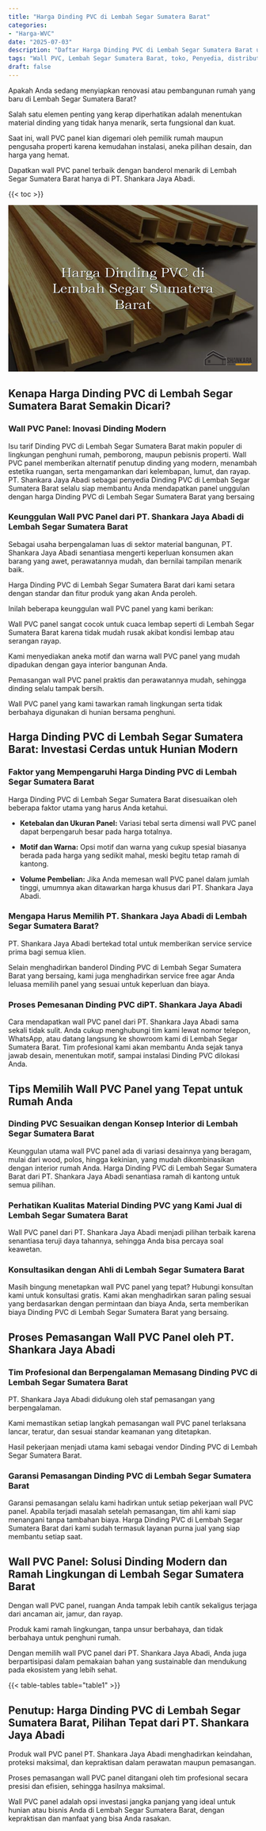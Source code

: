 ```yaml
---
title: "Harga Dinding PVC di Lembah Segar Sumatera Barat"
categories: 
- "Harga-WVC"
date: "2025-07-03"
description: "Daftar Harga Dinding PVC di Lembah Segar Sumatera Barat untuk hunian, office, serta gerai. Panel unggulan, beragam motif, variasi warna menarik, beserta jasa penempatan ditangani oleh tenaga ahli berpengalaman dan kepastian resmi!|Jasa penyediaan Dinding PVC di Lembah Segar Sumatera Barat bagi keperluan rumah, kantor, maupun ritel, beserta material unggulan dan penempatan oleh teknisi profesional serta jaminan resmi.|Solusi Dinding PVC di Lembah Segar Sumatera Barat yang terpercaya bagi hunian, perkantoran, serta toko, dengan material unggulan dan instalasi oleh tenaga ahli berpengalaman serta kepastian resmi.|Penjualan Dinding PVC di Lembah Segar Sumatera Barat bagi rumah, kantor, serta toko, dengan produk unggulan dan instalasi oleh tim berpengalaman, lengkap dengan garansi resmi.}"
tags: "Wall PVC, Lembah Segar Sumatera Barat, toko, Penyedia, distributor"
draft: false
---
```


Apakah Anda sedang menyiapkan renovasi atau pembangunan rumah yang baru di Lembah Segar Sumatera Barat?

Salah satu elemen penting yang kerap diperhatikan adalah menentukan material dinding yang tidak hanya menarik, serta fungsional dan kuat.

Saat ini, wall PVC panel kian digemari oleh pemilik rumah maupun pengusaha properti karena kemudahan instalasi, aneka pilihan desain, dan harga yang hemat.

Dapatkan wall PVC panel terbaik dengan banderol menarik di Lembah Segar Sumatera Barat hanya di PT. Shankara Jaya Abadi.

{{< toc >}}

![Harga Dinding PVC di Lembah Segar Sumatera Barat](/images/Harga-WVC/Harga-Dinding-PVC-di-Lembah-Segar-Sumatera-Barat.png)


## Kenapa Harga Dinding PVC di Lembah Segar Sumatera Barat Semakin Dicari?

### Wall PVC Panel: Inovasi Dinding Modern

Isu tarif Dinding PVC di Lembah Segar Sumatera Barat makin populer di lingkungan penghuni rumah, pemborong, maupun pebisnis properti. Wall PVC panel memberikan alternatif penutup dinding yang modern, menambah estetika ruangan, serta mengamankan dari kelembapan, lumut, dan rayap. PT. Shankara Jaya Abadi sebagai penyedia Dinding PVC di Lembah Segar Sumatera Barat selalu siap membantu Anda mendapatkan panel unggulan dengan harga Dinding PVC di Lembah Segar Sumatera Barat yang bersaing

### Keunggulan Wall PVC Panel dari PT. Shankara Jaya Abadi di Lembah Segar Sumatera Barat

Sebagai usaha berpengalaman luas di sektor material bangunan, PT. Shankara Jaya Abadi senantiasa mengerti keperluan konsumen akan barang yang awet, perawatannya mudah, dan bernilai tampilan menarik baik.

Harga Dinding PVC di Lembah Segar Sumatera Barat dari kami setara dengan standar dan fitur produk yang akan Anda peroleh.

Inilah beberapa keunggulan wall PVC panel yang kami berikan:

Wall PVC panel sangat cocok untuk cuaca lembap seperti di Lembah Segar Sumatera Barat karena tidak mudah rusak akibat kondisi lembap atau serangan rayap.

Kami menyediakan aneka motif dan warna wall PVC panel yang mudah dipadukan dengan gaya interior bangunan Anda.

Pemasangan wall PVC panel praktis dan perawatannya mudah, sehingga dinding selalu tampak bersih.

Wall PVC panel yang kami tawarkan ramah lingkungan serta tidak berbahaya digunakan di hunian bersama penghuni.

## Harga Dinding PVC di Lembah Segar Sumatera Barat: Investasi Cerdas untuk Hunian Modern

### Faktor yang Mempengaruhi Harga Dinding PVC di Lembah Segar Sumatera Barat

Harga Dinding PVC di Lembah Segar Sumatera Barat disesuaikan oleh beberapa faktor utama yang harus Anda ketahui.

- **Ketebalan dan Ukuran Panel:** Variasi tebal serta dimensi wall PVC panel dapat berpengaruh besar pada harga totalnya.

- **Motif dan Warna:** Opsi motif dan warna yang cukup spesial biasanya berada pada harga yang sedikit mahal, meski begitu tetap ramah di kantong.

- **Volume Pembelian:** Jika Anda memesan wall PVC panel dalam jumlah tinggi, umumnya akan ditawarkan harga khusus dari PT. Shankara Jaya Abadi.

### Mengapa Harus Memilih PT. Shankara Jaya Abadi di Lembah Segar Sumatera Barat?

PT. Shankara Jaya Abadi bertekad total untuk memberikan service service prima bagi semua klien.

Selain menghadirkan banderol Dinding PVC di Lembah Segar Sumatera Barat yang bersaing, kami juga menghadirkan service free agar Anda leluasa memilih panel yang sesuai untuk keperluan dan biaya.

### Proses Pemesanan Dinding PVC diPT. Shankara Jaya Abadi

Cara mendapatkan wall PVC panel dari PT. Shankara Jaya Abadi sama sekali tidak sulit. Anda cukup menghubungi tim kami lewat nomor telepon, WhatsApp, atau datang langsung ke showroom kami di Lembah Segar Sumatera Barat. Tim profesional kami akan membantu Anda sejak tanya jawab desain, menentukan motif, sampai instalasi Dinding PVC dilokasi Anda.

## Tips Memilih Wall PVC Panel yang Tepat untuk Rumah Anda

### Dinding PVC Sesuaikan dengan Konsep Interior di Lembah Segar Sumatera Barat

Keunggulan utama wall PVC panel ada di variasi desainnya yang beragam, mulai dari wood, polos, hingga kekinian, yang mudah dikombinasikan dengan interior rumah Anda. Harga Dinding PVC di Lembah Segar Sumatera Barat dari PT. Shankara Jaya Abadi senantiasa ramah di kantong untuk semua pilihan.

### Perhatikan Kualitas Material Dinding PVC yang Kami Jual di Lembah Segar Sumatera Barat

Wall PVC panel dari PT. Shankara Jaya Abadi menjadi pilihan terbaik karena senantiasa teruji daya tahannya, sehingga Anda bisa percaya soal keawetan.

### Konsultasikan dengan Ahli di Lembah Segar Sumatera Barat

Masih bingung menetapkan wall PVC panel yang tepat? Hubungi konsultan kami untuk konsultasi gratis. Kami akan menghadirkan saran paling sesuai yang berdasarkan dengan permintaan dan biaya Anda, serta memberikan biaya Dinding PVC di Lembah Segar Sumatera Barat yang bersaing.

## Proses Pemasangan Wall PVC Panel oleh PT. Shankara Jaya Abadi

### Tim Profesional dan Berpengalaman Memasang Dinding PVC di Lembah Segar Sumatera Barat

PT. Shankara Jaya Abadi didukung oleh staf pemasangan yang berpengalaman.

Kami memastikan setiap langkah pemasangan wall PVC panel terlaksana lancar, teratur, dan sesuai standar keamanan yang ditetapkan.

Hasil pekerjaan menjadi utama kami sebagai vendor Dinding PVC di Lembah Segar Sumatera Barat.

### Garansi Pemasangan Dinding PVC di Lembah Segar Sumatera Barat

Garansi pemasangan selalu kami hadirkan untuk setiap pekerjaan wall PVC panel. Apabila terjadi masalah setelah pemasangan, tim ahli kami siap menangani tanpa tambahan biaya. Harga Dinding PVC di Lembah Segar Sumatera Barat dari kami sudah termasuk layanan purna jual yang siap membantu setiap saat.

## Wall PVC Panel: Solusi Dinding Modern dan Ramah Lingkungan di Lembah Segar Sumatera Barat

Dengan wall PVC panel, ruangan Anda tampak lebih cantik sekaligus terjaga dari ancaman air, jamur, dan rayap.

Produk kami ramah lingkungan, tanpa unsur berbahaya, dan tidak berbahaya untuk penghuni rumah.

Dengan memilih wall PVC panel dari PT. Shankara Jaya Abadi, Anda juga berpartisipasi dalam pemakaian bahan yang sustainable dan mendukung pada ekosistem yang lebih sehat.

{{< table-tables table="table1" >}}

## Penutup: Harga Dinding PVC di Lembah Segar Sumatera Barat, Pilihan Tepat dari PT. Shankara Jaya Abadi

Produk wall PVC panel PT. Shankara Jaya Abadi menghadirkan keindahan, proteksi maksimal, dan kepraktisan dalam perawatan maupun pemasangan.

Proses pemasangan wall PVC panel ditangani oleh tim profesional secara presisi dan efisien, sehingga hasilnya maksimal.

Wall PVC panel adalah opsi investasi jangka panjang yang ideal untuk hunian atau bisnis Anda di Lembah Segar Sumatera Barat, dengan kepraktisan dan manfaat yang bisa Anda rasakan.